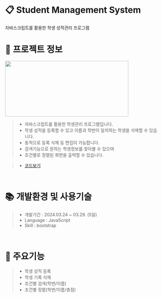 # 📋 Student Management System
자바스크립트를 활용한 학생 성적관리 프로그램 
</br>

 # 📃 프로젝트 정보

<img src="https://github.com/beetnalhee/Student_Management_System/assets/151362604/155dd4ed-0a9f-48e6-8d23-1920108cebce" width="400" height="180"/></br>
> * 자바스크립트를 활용한 학생관리 프로그램입니다. 
> * 학생 성적을 등록할 수 있고 이름과 학번이 일치하는 학생을 삭제할 수 있습니다.
> * 동적으로 등록 삭제 등 편집이 가능합니다. 
> * 검색기능으로 원하는 학생정보를 찾아볼 수 있으며 
> * 조건별로 정렬된 화면을 출력할 수 있습니다.

> * [코드보기](https://github.com/beetnalhee/Student_Management_System/blob/main/project_sms/js/app.js)
</br>

# 📚 개발환경 및 사용기술
>  * 개발기간 : 2024.03.24 ~ 03.29. (5일)
>  * Language : JavaScript
>  * Skill : bootstrap

<br />

# 🔑 주요기능

> * 학생 성적 등록
> * 학생 기록 삭제
> * 조건별 검색(학번/이름)
> * 조건별 정렬(학번/이름/총점)


</br>

